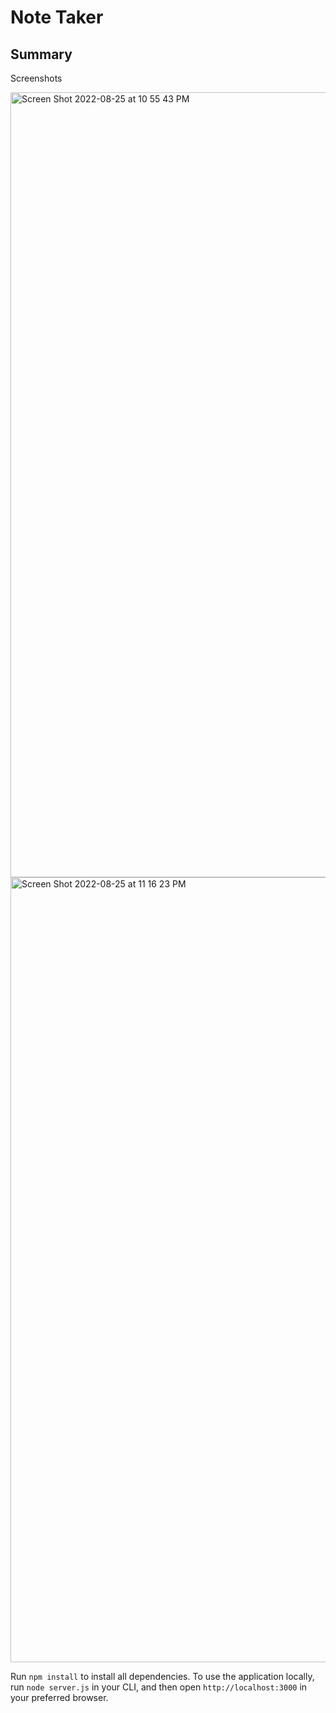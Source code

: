 # Note Taker

## Summary
Screenshots 

<img width="1256" alt="Screen Shot 2022-08-25 at 10 55 43 PM" src="https://user-images.githubusercontent.com/106893616/186808190-8ed02e7b-4115-42d8-ad5e-45e25e8b3ed7.png">


<img width="1256" alt="Screen Shot 2022-08-25 at 11 16 23 PM" src="https://user-images.githubusercontent.com/106893616/186810238-29408a66-9d7a-47d3-b441-0237ba8318c3.png">
 
 

Run `npm install` to install all dependencies. To use the application locally, run `node server.js` in your CLI, and then open `http://localhost:3000` in your preferred browser. 